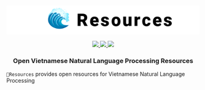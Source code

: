 <p align="center">
<br/>
<img src="docs/images/underthesea_resources.png"/>
<br/>
</p>

<p align="center">
  <a href="LICENSE">
    <img src="https://img.shields.io/badge/license-GPLv3-blue"/>
  </a>
  <a href="#">
    <img src="https://img.shields.io/badge/release-v1.0.0-blue"/>
  </a>
  <a href="#">
    <img src="https://img.shields.io/badge/datasets-1-brightgreen"/>
  </a>
</p>

<h3 align="center">
Open Vietnamese Natural Language Processing Resources
</h3>

`🌊Resources` provides open resources for Vietnamese Natural Language Processing